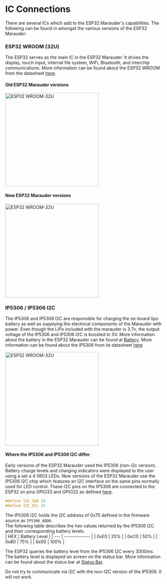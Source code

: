 # IC Connections
There are several ICs which add to the ESP32 Marauder's capabilities. The following can be found in amongst the various versions of the ESP32 Marauder:  

### ESP32 WROOM (32U)
The ESP32 serves as the main IC in the ESP32 Marauder. It drives the display, touch input, internal file system, WiFi, Bluetooth, and interchip communications. More information can be found about the ESP32 WROOM from the datasheet [here](https://datasheet.lcsc.com/lcsc/2007061615_Espressif-Systems-ESP32-WROOM-32_C82899.pdf).

#### Old ESP32 Marauder versions
<p align="left">
  <img alt="ESP32 WROOM-32U" src="https://assets.lcsc.com/images/lcsc/900x900/20180914_Espressif-Systems-ESP32-WROOM-32_C82899_front.jpg" width="300">
</p>

#### New ESP32 Marauder versions
<p align="left">
  <img alt="ESP32 WROOM-32U" src="https://assets.lcsc.com/images/lcsc/900x900/20200303_Espressif-Systems-ESP32-WROOM-32U_C328062_front.jpg" width="300">
</p>

### IP5306 / IP5306 I2C
The IP5306 and IP5306 I2C are responsible for charging the on-board lipo battery as well as supplying the electrical components of the Marauder with power. Even though the LiPo included with the marauder is 3.7v, the output voltage of the IP5306 and IP5306 I2C is boosted to 5V. More information about the battery in the ESP32 Marauder can be found at [Battery](battery). More information can be found about the IP5306 from its datasheet [here](https://datasheet.lcsc.com/lcsc/1809201029_INJOINIC-IP5306_C181692.pdf)
<p align="left">
  <img alt="ESP32 WROOM-32U" src="https://assets.lcsc.com/images/lcsc/900x900/20180914_INJOINIC-IP5306_C181692_front.jpg" width="300">
</p>

#### Where the IP5306 and IP5306 I2C differ
Early versions of the ESP32 Marauder used the IP5306 (non-i2c version). Battery charge levels and charging indicators were displayed to the user using a set a 4 0603 LEDs. New versions of the ESP32 Marauder use the IP5306 I2C chip which features an I2C interface on the same pins normally used for LED control. These I2C pins on the IP5306 are connected to the ESP32 on pins GPIO33 and GPIO22 as defined [here](https://github.com/justcallmekoko/ESP32Marauder/blob/master/esp32_marauder/BatteryInterface.h#L8).
```C++
#define I2C_SDA 33
#define I2C_SCL 22
```

The IP5306 I2C holds the I2C address of 0x75 defined in the firmware source as `IP5306_ADDR`.  
The following table describes the hex values returned by the IP5306 I2C and their corresponding battery levels.  
| HEX | Battery Level |
| --- | ------------- |
| 0xE0 | 25% |
| 0xC0 | 50% |
| 0x80 | 75% |
| 0x00 | 100% |

The ESP32 queries the battery level from the IP5306 I2C every 3000ms.  
The battery level is displayed on screen on the status bar. More information can be found about the status bar at [Status Bar](status-bar).

Do not try to communicate via I2C with the non-I2C version of the IP5306. It will not work.
